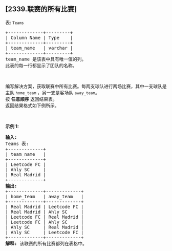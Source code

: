## [2339.联赛的所有比赛]
<p>表: <code>Teams</code></p>

<pre>
+-------------+---------+
| Column Name | Type    |
+-------------+---------+
| team_name   | varchar |
+-------------+---------+
team_name 是该表中具有唯一值的列。
此表的每一行都显示了团队的名称。
</pre>

<p>&nbsp;</p>

<p>编写解决方案，获取联赛中所有比赛。每两支球队进行两场比赛，其中一支球队是主队&nbsp;<code>home_team</code>&nbsp;，另一支是客场队&nbsp;<code>away_team</code>。<br />
按 <strong>任意顺序</strong> 返回结果表。<br />
返回结果格式如下例所示。</p>

<p>&nbsp;</p>

<p><strong>示例 1:</strong></p>

<pre>
<strong>输入:</strong> 
Teams 表:
+-------------+
| team_name   |
+-------------+
| Leetcode FC |
| Ahly SC     |
| Real Madrid |
+-------------+
<strong>输出:</strong> 
+-------------+-------------+
| home_team   | away_team   |
+-------------+-------------+
| Real Madrid | Leetcode FC |
| Real Madrid | Ahly SC     |
| Leetcode FC | Real Madrid |
| Leetcode FC | Ahly SC     |
| Ahly SC     | Real Madrid |
| Ahly SC     | Leetcode FC |
+-------------+-------------+
<strong>解释:</strong> 该联赛的所有比赛都列在表格中。
</pre>
